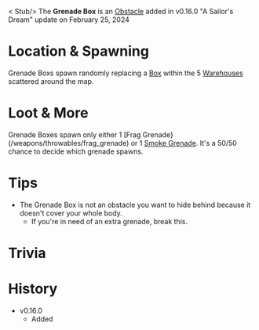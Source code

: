 < Stub/>
The **Grenade Box** is an [Obstacle](/obstacles) added in v0.16.0 "A Sailor's Dream" update on February 25, 2024

# Location & Spawning

Grenade Boxs spawn randomly replacing a [Box](/obstacles/box) within the 5 [Warehouses](/buildings/warehouse) scattered around the map.

# Loot & More

Grenade Boxes spawn only either 1 [Frag Grenade}(/weapons/throwables/frag_grenade) or 1 [Smoke Grenade](/weapons/throwables/smoke_grenade). It's a 50/50 chance to decide which grenade spawns.

# Tips 

- The Grenade Box is not an obstacle you want to hide behind because it doesn't cover your whole body.
  - If you're in need of an extra grenade, break this.
 
# Trivia

# History
- v0.16.0
  - Added
